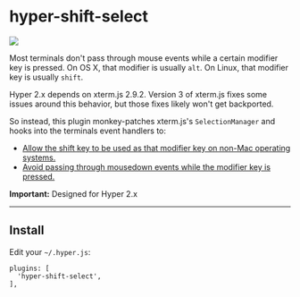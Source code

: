 # hyper-shift-select

![](demo.gif)

Most terminals don't pass through mouse events while a certain modifier key is
pressed. On OS X, that modifier is usually `alt`. On Linux, that modifier key is
usually `shift`.

Hyper 2.x depends on xterm.js 2.9.2. Version 3 of xterm.js fixes some issues
around this behavior, but those fixes likely won't get backported.

So instead, this plugin monkey-patches xterm.js's `SelectionManager` and hooks
into the terminals event handlers to:

- [Allow the shift key to be used as that modifier key on non-Mac operating
  systems.](https://github.com/Tyriar/xterm.js/commit/0e0ecc2d6a64)
- [Avoid passing through mousedown events while the modifier key is
  pressed.](https://github.com/xtermjs/xterm.js/pull/1091)

**Important:** Designed for Hyper 2.x

---

## Install

Edit your `~/.hyper.js`:

```
plugins: [
  'hyper-shift-select',
],
```
